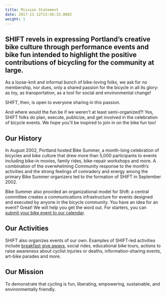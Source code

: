 ```yaml
---
title: Mission Statement
date: 2017-11-12T23:56:33.000Z
weight: 1
---
```


## SHIFT revels in expressing Portland’s creative bike culture through performance events and bike fun intended to highlight the positive contributions of bicycling for the community at large.

As a loose-knit and informal bunch of bike-loving folks, we ask for no membership, nor dues, only a shared passion for the bicycle in all its glory: as toy, as transportation, as a tool for social and environmental change!

SHIFT, then, is open to everyone sharing in this passion.

And where would the fun be if we weren't at least semi-organized?! Yes, SHIFT folks do plan, execute, publicize, and get involved in the celebration of bicycle events. We hope you'll be inspired to join in on the bike fun too!

## Our History

In August 2002, Portland hosted Bike Summer, a month-long celebration of bicycles and bike culture that drew more than 5,000 participants to events including bike-in movies, family rides, bike-repair workshops and more. A combination of the overwhelming Community response to the month’s activities and the strong feelings of comradery and energy among the primary Bike Summer organizers led to the formation of SHIFT in September 2002.

Bike Summer also provided an organizational model for Shift: a central committee creates a communications infrastructure for events designed and executed by anyone in the bicycle community. You have an idea for an event? Great! We will help you get the word out. For starters, you can [submit your bike event to our calendar](/calendar/).

## Our Activities

SHIFT also organizes events of our own. Examples of SHIFT-led activities include [breakfast give aways](/pages/bonb), social rides, educational bike tours, actions to raise awareness about cyclist injuries or deaths, information-sharing events, art-bike parades and more.

## Our Mission

To demonstrate that cycling is fun, liberating, empowering, sustainable, and environmentally friendly.
